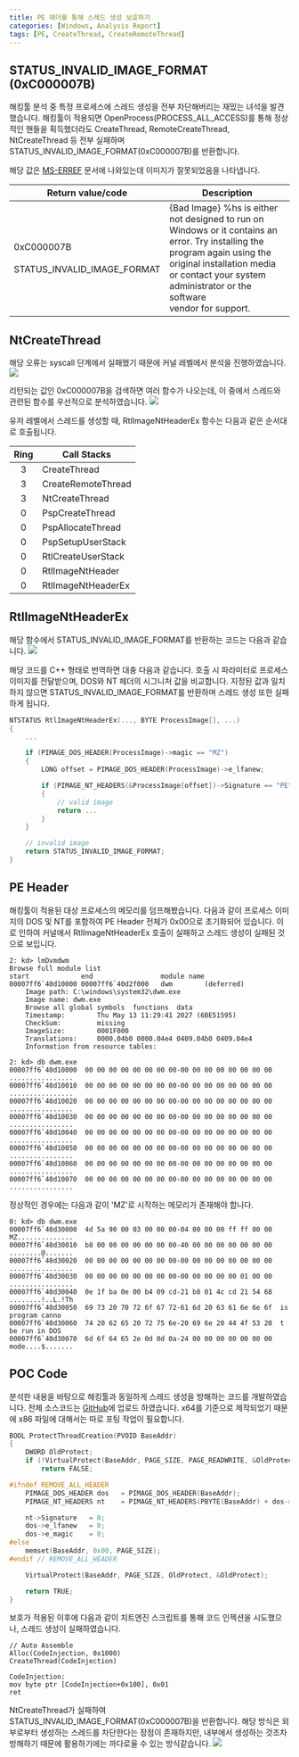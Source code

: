 ```yaml
---
title: PE 헤더를 통해 스레드 생성 보호하기
categories: [Windows, Analysis Report]
tags: [PE, CreateThread, CreateRemoteThread]
---
```


## STATUS_INVALID_IMAGE_FORMAT (0xC000007B)
해킹툴 분석 중 특정 프로세스에 스레드 생성을 전부 차단해버리는 재밌는 녀석을 발견했습니다. 해킹툴이 적용되면 OpenProcess(PROCESS_ALL_ACCESS)를 통해 정상적인 핸들을 획득했더라도 CreateThread, RemoteCreateThread, NtCreateThread 등 전부 실패하며 STATUS_INVALID_IMAGE_FORMAT(0xC000007B)를 반환합니다.

해당 값은 [MS-ERREF](https://learn.microsoft.com/en-us/openspecs/windows_protocols/ms-erref/596a1078-e883-4972-9bbc-49e60bebca55) 문서에 나와있는데 이미지가 잘못되었음을 나타냅니다.

| Return value/code   |	Description |
|---------------------|----------------|
| 0xC000007B<br><br>STATUS_INVALID_IMAGE_FORMAT |  {Bad Image} %hs is either not designed to run on<br>Windows or it contains an error. Try installing the<br>program again using the original installation media<br>or contact your system administrator or the software<br>vendor for support. |

## NtCreateThread
해당 오류는 syscall 단계에서 실패했기 때문에 커널 레벨에서 분석을 진행하였습니다.
![](/assets/posts/images/2023-11-03-PEThread/2.png)

리턴되는 값인 0xC000007B을 검색하면 여러 함수가 나오는데, 이 중에서 스레드와 관련된 함수를 우선적으로 분석하였습니다.
![](/assets/posts/images/2023-11-03-PEThread/3.png)

유저 레벨에서 스레드를 생성할 때, RtlImageNtHeaderEx 함수는 다음과 같은 순서대로 호출됩니다.

| Ring | Call Stacks     |
|:-:|--------------------|
| 3 | CreateThread       |
| 3 | CreateRemoteThread |
| 3 | NtCreateThread     |
| 0 | PspCreateThread    |
| 0 | PspAllocateThread  |
| 0 | PspSetupUserStack  |
| 0 | RtlCreateUserStack |
| 0 | RtlImageNtHeader   |
| 0 | RtlImageNtHeaderEx |

## RtlImageNtHeaderEx
해당 함수에서 STATUS_INVALID_IMAGE_FORMAT를 반환하는 코드는 다음과 같습니다. 
![](/assets/posts/images/2023-11-03-PEThread/4.png)

해당 코드를 C++ 형태로 번역하면 대충 다음과 같습니다. 호출 시 파라미터로 프로세스 이미지를 전달받으며, DOS와 NT 헤더의 시그니처 값을 비교합니다. 지정된 값과 일치하지 않으면 STATUS_INVALID_IMAGE_FORMAT를 반환하며 스레드 생성 또한 실패하게 됩니다.
```cpp
NTSTATUS RtlImageNtHeaderEx(..., BYTE ProcessImage[], ...)
{
    ... 

    if (PIMAGE_DOS_HEADER(ProcessImage)->magic == "MZ")
    {
        LONG offset = PIMAGE_DOS_HEADER(ProcessImage)->e_lfanew;

        if (PIMAGE_NT_HEADERS(&ProcessImage[offset])->Signature == "PE")
        {
            // valid image
            return ...
        }
    }

    // invalid image
    return STATUS_INVALID_IMAGE_FORMAT;
}
```

## PE Header
해킹툴이 적용된 대상 프로세스의 메모리를 덤프해봤습니다. 다음과 같이 프로세스 이미지의 DOS 및 NT를 포함하여 PE Header 전체가 0x00으로 초기화되어 있습니다. 이로 인하여 커널에서 RtlImageNtHeaderEx 호출이 실패하고 스레드 생성이 실패된 것으로 보입니다.
```
2: kd> lmDvmdwm
Browse full module list
start             end                 module name
00007ff6`40d10000 00007ff6`40d2f000   dwm        (deferred)             
    Image path: C:\windows\system32\dwm.exe
    Image name: dwm.exe
    Browse all global symbols  functions  data
    Timestamp:        Thu May 13 11:29:41 2027 (6BE51595)
    CheckSum:         missing
    ImageSize:        0001F000
    Translations:     0000.04b0 0000.04e4 0409.04b0 0409.04e4
    Information from resource tables:

2: kd> db dwm.exe
00007ff6`40d10000  00 00 00 00 00 00 00 00-00 00 00 00 00 00 00 00  ................
00007ff6`40d10010  00 00 00 00 00 00 00 00-00 00 00 00 00 00 00 00  ................
00007ff6`40d10020  00 00 00 00 00 00 00 00-00 00 00 00 00 00 00 00  ................
00007ff6`40d10030  00 00 00 00 00 00 00 00-00 00 00 00 00 00 00 00  ................
00007ff6`40d10040  00 00 00 00 00 00 00 00-00 00 00 00 00 00 00 00  ................
00007ff6`40d10050  00 00 00 00 00 00 00 00-00 00 00 00 00 00 00 00  ................
00007ff6`40d10060  00 00 00 00 00 00 00 00-00 00 00 00 00 00 00 00  ................
00007ff6`40d10070  00 00 00 00 00 00 00 00-00 00 00 00 00 00 00 00  ................
```
정상적인 경우에는 다음과 같이 'MZ'로 시작하는 메모리가 존재해야 합니다.
```
0: kd> db dwm.exe
00007ff6`40d30000  4d 5a 90 00 03 00 00 00-04 00 00 00 ff ff 00 00  MZ..............
00007ff6`40d30010  b8 00 00 00 00 00 00 00-40 00 00 00 00 00 00 00  ........@.......
00007ff6`40d30020  00 00 00 00 00 00 00 00-00 00 00 00 00 00 00 00  ................
00007ff6`40d30030  00 00 00 00 00 00 00 00-00 00 00 00 00 01 00 00  ................
00007ff6`40d30040  0e 1f ba 0e 00 b4 09 cd-21 b8 01 4c cd 21 54 68  ........!..L.!Th
00007ff6`40d30050  69 73 20 70 72 6f 67 72-61 6d 20 63 61 6e 6e 6f  is program canno
00007ff6`40d30060  74 20 62 65 20 72 75 6e-20 69 6e 20 44 4f 53 20  t be run in DOS 
00007ff6`40d30070  6d 6f 64 65 2e 0d 0d 0a-24 00 00 00 00 00 00 00  mode....$.......
```

## POC Code
분석한 내용을 바탕으로 해킹툴과 동일하게 스레드 생성을 방해하는 코드를 개발하였습니다. 전체 소스코드는 [GitHub](https://github.com/cshelldll/MyPOC/tree/main/PEThread)에 업로드 하였습니다. x64를 기준으로 제작되었기 때문에 x86 파일에 대해서는 따로 포팅 작업이 필요합니다.
```cpp
BOOL ProtectThreadCreation(PVOID BaseAddr)
{
	DWORD OldProtect;
	if (!VirtualProtect(BaseAddr, PAGE_SIZE, PAGE_READWRITE, &OldProtect))
		return FALSE;

#ifndef REMOVE_ALL_HEADER
	PIMAGE_DOS_HEADER dos	= PIMAGE_DOS_HEADER(BaseAddr);
	PIMAGE_NT_HEADERS nt	= PIMAGE_NT_HEADERS(PBYTE(BaseAddr) + dos->e_lfanew);

	nt->Signature	= 0;
	dos->e_lfanew	= 0;
	dos->e_magic	= 0;
#else
	memset(BaseAddr, 0x00, PAGE_SIZE);
#endif // REMOVE_ALL_HEADER

	VirtualProtect(BaseAddr, PAGE_SIZE, OldProtect, &OldProtect);

	return TRUE;
}
```
보호가 적용된 이후에 다음과 같이 치트엔진 스크립트를 통해 코드 인젝션을 시도했으나, 스레드 생성이 실패하였습니다.
```
// Auto Assemble
Alloc(CodeInjection, 0x1000)
CreateThread(CodeInjection)

CodeInjection:
mov byte ptr [CodeInjection+0x100], 0x01
ret
```
NtCreateThread가 실패하여 STATUS_INVALID_IMAGE_FORMAT(0xC000007B)을 반환합니다. 해당 방식은 외부로부터 생성하는 스레드를 차단한다는 장점이 존재하지만, 내부에서 생성하는 것조차 방해하기 때문에 활용하기에는 까다로울 수 있는 방식같습니다.
![](/assets/posts/images/2023-11-03-PEThread/1.png)